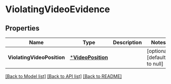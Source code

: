 # ViolatingVideoEvidence

## Properties
Name | Type | Description | Notes
------------ | ------------- | ------------- | -------------
**ViolatingVideoPosition** | [***VideoPosition**](VideoPosition.md) |  | [optional] [default to null]

[[Back to Model list]](../README.md#documentation-for-models) [[Back to API list]](../README.md#documentation-for-api-endpoints) [[Back to README]](../README.md)

